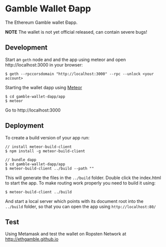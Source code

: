 # Gamble Wallet Ðapp

The Ethereum Gamble wallet Ðapp.

**NOTE** The wallet is not yet official released,
can contain severe bugs!


## Development

Start an `geth` node and and the app using meteor and open http://localhost:3000 in your browser:

    $ geth --rpccorsdomain "http://localhost:3000" --rpc --unlock <your account>

Starting the wallet dapp using [Meteor](https://meteor.com/install)

    $ cd gamble-wallet-dapp/app
    $ meteor

Go to http://localhost:3000


## Deployment

To create a build version of your app run:

    // install meteor-build-client
    $ npm install -g meteor-build-client

    // bundle dapp
    $ cd gamble-wallet-dapp/app
    $ meteor-build-client ../build --path ""

This will generate the files in the `../build` folder. Double click the index.html to start the app.
To make routing work properly you need to build it using:

    $ meteor-build-client ../build

And start a local server which points with its document root into the `../build` folder,
so that you can open the app using `http://localhost:80/`

## Test

Using Metamask and test the wallet on Ropsten Network at http://ethgamble.github.io
